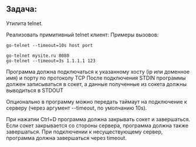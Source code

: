 #
## Задача:

Утилита telnet.

Реализовать примитивный telnet клиент:
Примеры вызовов:
>
    go-telnet --timeout=10s host port

    go-telnet mysite.ru 8080 
    go-telnet --timeout=3s 1.1.1.1 123

Программа должна подключаться к указанному хосту (ip или доменное имя) и порту по протоколу TCP После подключения STDIN программы должен записываться в сокет, а данные полученные из сокета должны выводиться в STDOUT

Опционально в программу можно передать таймаут на подключение к серверу (через аргумент --timeout, по умолчанию 10s).

При нажатии Ctrl+D программа должна закрывать сокет и завершаться. Если сокет закрывается со стороны сервера, программа должна также завершаться. При подключении к несуществующему сервер, программа должна завершаться через timeout.
